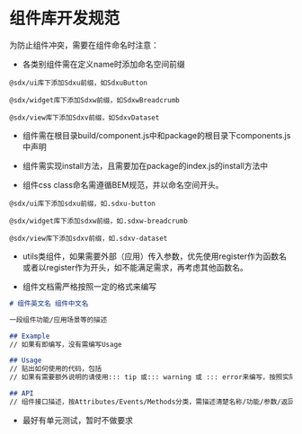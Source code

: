 # 组件库开发规范

为防止组件冲突，需要在组件命名时注意：

+ 各类别组件需在定义name时添加命名空间前缀

```
@sdx/ui库下添加Sdxu前缀，如SdxuButton

@sdx/widget库下添加Sdxw前缀，如SdxwBreadcrumb

@sdx/view库下添加Sdxv前缀，如SdxvDataset
```

+ 组件需在根目录build/component.js中和package的根目录下components.js中声明

+ 组件需实现install方法，且需要加在package的index.js的install方法中

+ 组件css class命名需遵循BEM规范，并以命名空间开头。

```
@sdx/ui库下添加sdxu前缀，如.sdxu-button

@sdx/widget库下添加sdxw前缀，如.sdxw-breadcrumb

@sdx/view库下添加sdxv前缀，如.sdxv-dataset
```

+ utils类组件，如果需要外部（应用）传入参数，优先使用register作为函数名或者以register作为开头，如不能满足需求，再考虑其他函数名。

+ 组件文档需严格按照一定的格式来编写

```markdown
# 组件英文名 组件中文名

一段组件功能/应用场景等的描述

## Example
// 如果有即编写，没有需编写Usage

## Usage
// 贴出如何使用的代码，包括
// 如果有需要额外说明的请使用::: tip 或::: warning 或 ::: error来编写，按照实际需求选择相应类型

## API
// 组件接口描述，按Attributes/Events/Methods分类，需描述清楚名称/功能/参数/返回值

```

+ 最好有单元测试，暂时不做要求